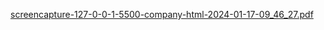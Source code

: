 [screencapture-127-0-0-1-5500-company-html-2024-01-17-09_46_27.pdf](https://github.com/Mohammadnoorcse/project-simple/files/13958355/screencapture-127-0-0-1-5500-company-html-2024-01-17-09_46_27.pdf)
